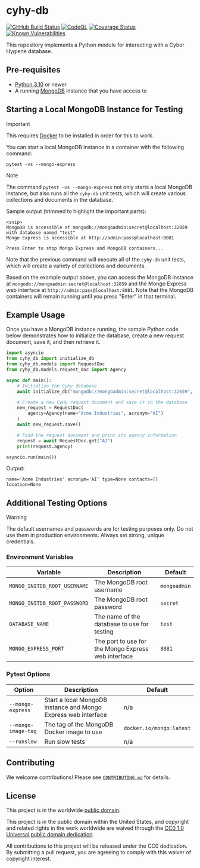 # cyhy-db #

[![GitHub Build Status](https://github.com/cisagov/cyhy-db/workflows/build/badge.svg)](https://github.com/cisagov/cyhy-db/actions)
[![CodeQL](https://github.com/cisagov/cyhy-db/workflows/CodeQL/badge.svg)](https://github.com/cisagov/cyhy-db/actions/workflows/codeql-analysis.yml)
[![Coverage Status](https://coveralls.io/repos/github/cisagov/cyhy-db/badge.svg?branch=develop)](https://coveralls.io/github/cisagov/cyhy-db?branch=develop)
[![Known Vulnerabilities](https://snyk.io/test/github/cisagov/cyhy-db/develop/badge.svg)](https://snyk.io/test/github/cisagov/cyhy-db)

This repository implements a Python module for interacting with a Cyber Hygiene database.

## Pre-requisites ##

- [Python 3.10](https://www.python.org/downloads/) or newer
- A running [MongoDB](https://www.mongodb.com/) instance that you have access to

## Starting a Local MongoDB Instance for Testing ##

> [!IMPORTANT]
> This requires [Docker](https://www.docker.com/) to be installed in
> order for this to work.

You can start a local MongoDB instance in a container with the following
command:

```console
pytest -vs --mongo-express
```

> [!NOTE]
> The command `pytest -vs --mongo-express` not only starts a local
> MongoDB instance, but also runs all the `cyhy-db` unit tests, which will
> create various collections and documents in the database.

Sample output (trimmed to highlight the important parts):

```console
<snip>
MongoDB is accessible at mongodb://mongoadmin:secret@localhost:32859 with database named "test"
Mongo Express is accessible at http://admin:pass@localhost:8081

Press Enter to stop Mongo Express and MongoDB containers...
```

Note that the previous command will execute all of the `cyhy-db` unit tests,
which will create a variety of collections and documents.

Based on the example output above, you can access the MongoDB instance at
`mongodb://mongoadmin:secret@localhost:32859` and the Mongo Express web
interface at `http://admin:pass@localhost:8081`.  Note that the MongoDB
containers will remain running until you press "Enter" in that terminal.

## Example Usage ##

Once you have a MongoDB instance running, the sample Python code below
demonstrates how to initialize the database, create a new request document, save
it, and then retrieve it.

```python
import asyncio
from cyhy_db import initialize_db
from cyhy_db.models import RequestDoc
from cyhy_db.models.request_doc import Agency

async def main():
    # Initialize the CyHy database
    await initialize_db("mongodb://mongoadmin:secret@localhost:32859", "test")

    # Create a new CyHy request document and save it in the database
    new_request = RequestDoc(
        agency=Agency(name="Acme Industries", acronym="AI")
    )
    await new_request.save()

    # Find the request document and print its agency information
    request = await RequestDoc.get("AI")
    print(request.agency)

asyncio.run(main())
```

Output:

```console
name='Acme Industries' acronym='AI' type=None contacts=[] location=None
```

## Additional Testing Options ##

> [!WARNING]
> The default usernames and passwords are for testing purposes only.
> Do not use them in production environments. Always set strong, unique
> credentials.

### Environment Variables ###

| Variable | Description | Default |
|----------|-------------|---------|
| `MONGO_INITDB_ROOT_USERNAME` | The MongoDB root username | `mongoadmin` |
| `MONGO_INITDB_ROOT_PASSWORD` | The MongoDB root password | `secret` |
| `DATABASE_NAME` | The name of the database to use for testing | `test` |
| `MONGO_EXPRESS_PORT` | The port to use for the Mongo Express web interface | `8081` |

### Pytest Options ###

| Option | Description | Default |
|--------|-------------|---------|
| `--mongo-express` | Start a local MongoDB instance and Mongo Express web interface | n/a |
| `--mongo-image-tag` | The tag of the MongoDB Docker image to use | `docker.io/mongo:latest` |
| `--runslow` | Run slow tests | n/a |

## Contributing ##

We welcome contributions!  Please see [`CONTRIBUTING.md`](CONTRIBUTING.md) for
details.

## License ##

This project is in the worldwide [public domain](LICENSE).

This project is in the public domain within the United States, and
copyright and related rights in the work worldwide are waived through
the [CC0 1.0 Universal public domain
dedication](https://creativecommons.org/publicdomain/zero/1.0/).

All contributions to this project will be released under the CC0
dedication. By submitting a pull request, you are agreeing to comply
with this waiver of copyright interest.

